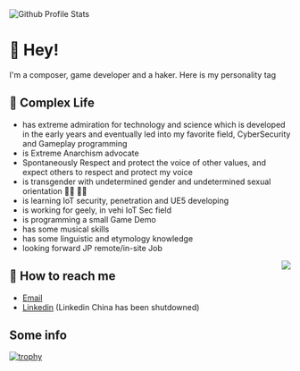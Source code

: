 <img alt="Github Profile Stats" src="https://github-readme-stats-rouge-ten-78.vercel.app/api?username=ksroido">

# 👋 Hey!

I'm a composer, game developer and a haker. Here is my personality tag



## 💬 Complex Life

<!-- * has a black childhood depicted in 300,000 words, may hit the bottom line then go crazy by incident, if this happens, please forgive me, I'm very sorry about that. -->
* has extreme admiration for technology and science which is developed in the early years and eventually led into my favorite field, CyberSecurity and Gameplay programming
* is Extreme Anarchism advocate
* Spontaneously Respect and protect the voice of other values, and expect others to respect and protect my voice
* is transgender with undetermined gender and undetermined sexual orientation 🏳️‍⚧️ 🏳️‍🌈
* is learning IoT security, penetration and UE5 developing
* is working for geely, in vehi IoT Sec field
* is programming a small Game Demo
* has some musical skills
* has some linguistic and etymology knowledge
* looking forward JP remote/in-site Job

<img align="right" src="https://github-readme-stats.vercel.app/api/top-langs/?username=KSroido&layout=compact&bg_color=000000&text_color=ffffff"/>

## 📮 How to reach me

-  [Email](mailto:ksroido@linux.com)
-  [Linkedin](https://www.linkedin.com/in/jinglong-xie-33b747236/) (Linkedin China has been shutdowned) 

## Some info

[![trophy](https://github-profile-trophy.vercel.app/?username=ryo-ma)](https://github.com/ryo-ma/github-profile-trophy)

<!-- ![Visited By](https://count.getloli.com/get/@Valkierja?theme=gelbooru) -->
